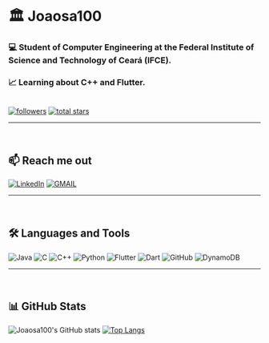 # 🏛️ Joaosa100


 ###  💻 Student of Computer Engineering at the Federal Institute of Science and Technology of Ceará (IFCE).

 ### 📈 Learning about C++ and Flutter.

   <p align="left">
      <a href="https://github.com/Joaosa100?tab=followers"><br/>
         <img alt="followers" title="Follow me on Github" src="https://custom-icon-badges.demolab.com/github/followers/Joaosa100?color=236ad3&labelColor=1155ba&style=for-the-badge&logo=person-add&label=Follow&logoColor=white"/></a>
      <a href="https://github.com/Joaosa100?tab=repositories&sort=stargazers">
         <img alt="total stars" title="Total stars on GitHub" src="https://custom-icon-badges.demolab.com/github/stars/Joaosa100?color=FFC100&style=for-the-badge&labelColor=FFC100&logo=star"/></a>
   </p>

---

<br/>

## 📫 Reach me out
<div style="display: inline_block">

[![LinkedIn](https://img.shields.io/badge/LinkedIn-0077B5?style=for-the-badge&logo=linkedin&logoColor=white)](https://www.linkedin.com/in/joao-silva-assuncao/)
[![GMAIL](https://img.shields.io/badge/Gmail-D14836?style=for-the-badge&logo=gmail&logoColor=white)](mailto:joaovitorsa100@gmail.com)

</div>

---

<br/>


## 🛠️ Languages and Tools

<div style="display: inline_block">
   <img align="center" alt="Java" src="https://img.shields.io/badge/Java-ED8B00?style=for-the-badge&logo=openjdk&logoColor=white" />
   <img align="center" alt="C" src="https://img.shields.io/badge/C-00599C?style=for-the-badge&logo=c&logoColor=white" />
   <img align="center" alt="C++" src="https://img.shields.io/badge/C%2B%2B-00599C?style=for-the-badge&logo=c%2B%2B&logoColor=white" />
   <img align="center" alt="Python" src="https://img.shields.io/badge/Python-0F9D58?style=for-the-badge&logo=python&logoColor=white" />
   <img align="center" alt="Flutter" src="https://img.shields.io/badge/Flutter-17D4FF?style=for-the-badge&logo=flutter&logoColor=white" />
   <img align="center" alt="Dart" src="https://img.shields.io/badge/Dart-0175C2?style=for-the-badge&logo=dart&logoColor=white" />
   <img align="center" alt="GitHub" src="https://img.shields.io/badge/GitHub-100000?style=for-the-badge&logo=github&logoColor=white" />
   <img align="center" alt="DynamoDB" src="https://img.shields.io/badge/Amazon%20DynamoDB-4053D6?style=for-the-badge&logo=Amazon%20DynamoDB&logoColor=white" />

</div>

---

<br/>

## 📊 GitHub Stats

![Joaosa100's GitHub stats](https://github-readme-stats.vercel.app/api?username=Joaosa100&show_icons=true&theme=vision-friendly-dark)
[![Top Langs](https://github-readme-stats.vercel.app/api/top-langs/?username=Joaosa100&theme=vision-friendly-dark&layout=compact)](https://github.com/Joaosa100/github-readme-stats)

#
